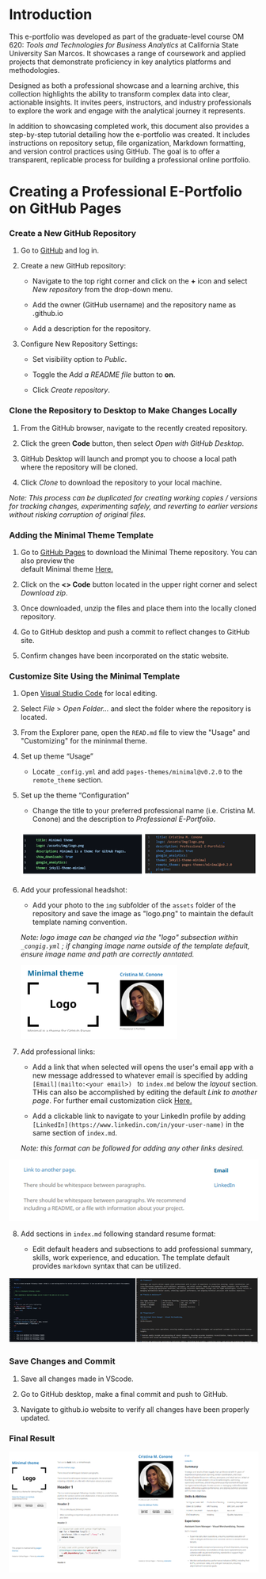 # Introduction


This e-portfolio was developed as part of the graduate-level course OM 620: *Tools and Technologies for Business Analytics* at California State University San Marcos. It showcases a range of coursework and applied projects that demonstrate proficiency in key analytics platforms and methodologies. 

Designed as both a professional showcase and a learning archive, this collection highlights the ability to transform complex data into clear, actionable insights. It invites peers, instructors, and industry professionals to explore the work and engage with the analytical journey it represents.

In addition to showcasing completed work, this document also provides a step-by-step tutorial detailing how the e-portfolio was created. It includes instructions on repository setup, file organization, Markdown formatting, and version control practices using GitHub. The goal is to offer a transparent, replicable process for building a professional online portfolio.


# Creating a Professional E-Portfolio on GitHub Pages



### Create a New GitHub Repository

1. Go to [GitHub](https://github.com/) and log in. 

2. Create a new GitHub repository: 

    - Navigate to the top right corner and click on the **+** icon and select *New repository* from the drop-down menu.

    - Add the owner (GitHub username) and the repository name as <user>.github.io

    - Add a description for the repository. 

3. Configure New Repository Settings:

    - Set visibility option to *Public*.
    
    - Toggle the *Add a README file* button to **on**.

    - Click *Create repository*.



 
### Clone the Repository to Desktop to Make Changes Locally

1. From the GitHub browser, navigate to the recently created repository.

2. Click the green **Code** button, then select *Open with GitHub Desktop*.

3. GitHub Desktop will launch and prompt you to choose a local path where the repository will be cloned.

4. Click *Clone* to download the repository to your local machine.


*Note: This process can be duplicated for creating working copies / versions for tracking changes, experimenting safely, and reverting to earlier versions without risking corruption of original files.*

 


### Adding the Minimal Theme Template

1.	Go to [GitHub Pages](https://github.com/pages-themes/minimal) to download the Minimal Theme repository. You can also preview the   
    default Minimal theme [Here.](https://pages-themes.github.io/minimal/)

2.	Click on the **<> Code** button located in the upper right corner and select *Download zip*.

3.	Once downloaded, unzip the files and  place them into the locally cloned repository.

4.	Go to GitHub desktop and push a commit to reflect changes to GitHub site. 

5.	Confirm changes have been incorporated on the static website. 




### Customize Site Using the Minimal Template

1. Open [Visual Studio Code](https://code.visualstudio.com/) for local editing.

2. Select *File* > *Open Folder...* and slect the folder where the repository is located. 

3. From the Explorer pane, open the `READ.md` file to view the "Usage" and "Customizing" for the mininmal theme.

4. Set up theme “Usage”  

    - Locate `_config.yml` and add `pages-themes/minimal@v0.2.0` to the `remote_theme` section.

5. Set up the theme “Configuration”

    - Change the title to your preferred professional name (i.e. Cristina M. Conone) and the description to *Professional E-Portfolio*.



    ![](assets/img/config_update.png)




6. Add your professional headshot:

    - Add your photo to the `img` subfolder of the `assets` folder of the repository and save the image as "logo.png" to maintain the  default template naming convention. 
    
    *Note: logo image can be changed via the "logo" subsection within `_congig.yml` ; if changing image name outside of the template default, ensure image name and path are correctly anntated.*





    ![](assets/img/logo_update.png) 





7. Add professional links:

     * Add a link that when selected will opens the user's email app with a new message addressed to whatever email is specified by adding `[Email](mailto:<your email>) ` to `index.md` below the *layout* section. THis can also be accomplished by editing the default *Link to another page*. For further email customization click [Here.](https://blog.markdowntools.com/posts/markdown-email-links-using-mailto)

    * Add a clickable link to navigate to your LinkedIn profile by adding `[LinkedIn](https://www.linkedin.com/in/your-user-name)` in the same section of `index.md`. 

    *Note: this format can be followed for adding any other links desired.*



![](assets/img/updatedlinks.png) 




8. Add sections in `index.md` following standard resume format:
    
    * Edit default headers and subsections to add professional summary, skills, work experience, and education. The template default provides `markdown` syntax that can be utilized. 


![](assets/img/updated_indexmd.png)   


### Save Changes and Commit

1. Save all changes made in VScode.

2. Go to GitHub desktop, make a final commit and push to GitHub.

3. Navigate to github.io website to verify all changes have been properly updated.



### Final Result 

  ![](assets/img/eportfolio.png) 
